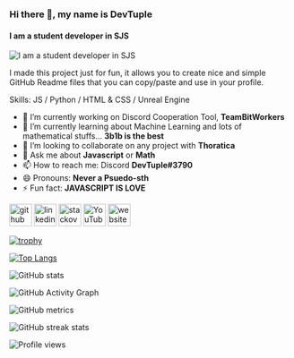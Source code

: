 ### Hi there 👋, my name is DevTuple
#### I am a student developer in SJS
![I am a student developer in SJS](https://cdn.discordapp.com/avatars/386031770216300555/90a36d739b1c15755335471c8613c959.webp?size=160)

I made this project just for fun, it allows you to create nice and simple GitHub Readme files that you can copy/paste and use in your profile.

Skills: JS / Python / HTML & CSS / Unreal Engine

- 🔭 I’m currently working on Discord Cooperation Tool, **TeamBitWorkers** 
- 🌱 I’m currently learning about Machine Learning and lots of mathematical stuffs... **3b1b is the best** 
- 👯 I’m looking to collaborate on any project with **Thoratica** 
- 💬 Ask me about **Javascript** or **Math** 
- 📫 How to reach me: Discord **DevTuple#3790** 
- 😄 Pronouns: **Never a Psuedo-sth** 
- ⚡ Fun fact: **JAVASCRIPT IS LOVE** 


[<img src='https://cdn.jsdelivr.net/npm/simple-icons@3.0.1/icons/github.svg' alt='github' height='40'>](https://github.com/tuple0110)  [<img src='https://cdn.jsdelivr.net/npm/simple-icons@3.0.1/icons/linkedin.svg' alt='linkedin' height='40'>](https://www.linkedin.com/in/dev-tuple-1a60b91b8//)  [<img src='https://cdn.jsdelivr.net/npm/simple-icons@3.0.1/icons/stackoverflow.svg' alt='stackoverflow' height='40'>](https://stackoverflow.com/users/10984268/devtuple)  [<img src='https://cdn.jsdelivr.net/npm/simple-icons@3.0.1/icons/youtube.svg' alt='YouTube' height='40'>](https://www.youtube.com/channel/UC3aBGh-dNqAieDC8dLWUpSg)  [<img src='https://cdn.jsdelivr.net/npm/simple-icons@3.0.1/icons/icloud.svg' alt='website' height='40'>](https://team-bit-org.github.io/Team-Bit-Official)  

[![trophy](https://github-profile-trophy.vercel.app/?username=tuple0110)](https://github.com/ryo-ma/github-profile-trophy)

[![Top Langs](https://github-readme-stats.vercel.app/api/top-langs/?username=tuple0110)](https://github.com/anuraghazra/github-readme-stats)

![GitHub stats](https://github-readme-stats.vercel.app/api?username=tuple0110&show_icons=true&count_private=true)  

![GitHub Activity Graph](https://activity-graph.herokuapp.com/graph?username=tuple0110)  

![GitHub metrics](https://metrics.lecoq.io/tuple0110)  

![GitHub streak stats](https://github-readme-streak-stats.herokuapp.com/?user=tuple0110)  

![Profile views](https://gpvc.arturio.dev/tuple0110)  
